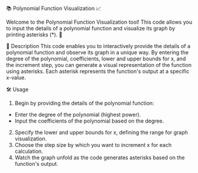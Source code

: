 📚 Polynomial Function Visualization 📈

Welcome to the Polynomial Function Visualization tool! This code allows you to input the details of a polynomial function and visualize its graph by printing asterisks (*). 🌌

📝 Description
This code enables you to interactively provide the details of a polynomial function and observe its graph in a unique way. By entering the degree of the polynomial, coefficients, lower and upper bounds for x, and the increment step, you can generate a visual representation of the function using asterisks. Each asterisk represents the function's output at a specific x-value.

🛠️ Usage
1. Begin by providing the details of the polynomial function:
  - Enter the degree of the polynomial (highest power).
  - Input the coefficients of the polynomial based on the degree.
2. Specify the lower and upper bounds for x, defining the range for graph visualization.
3. Choose the step size by which you want to increment x for each calculation.
4. Watch the graph unfold as the code generates asterisks based on the function's output.
